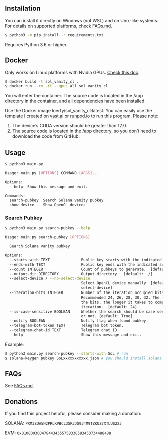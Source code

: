 ## Installation

You can install it directly on Windows (not WSL) and on Unix-like systems. For details on supported platforms, check [FAQs.md](./FAQs.md).

```bash
$ python3 -m pip install -r requirements.txt
```

Requires Python 3.6 or higher.

## Docker

Only works on Linux platforms with Nvidia GPUs. [Check this doc](https://docs.nvidia.com/datacenter/cloud-native/container-toolkit/latest/install-guide.html#installation).

```bash
$ docker build -t sol_vanity_cl .
$ docker run --rm -it --gpus all sol_vanity_cl
```

You will enter the container. The source code is located in the /app directory in the container, and all dependencies have been installed.

Use the Docker image loerfy/sol_vanity_cl:latest. You can easily use the template I created on [vast.ai](https://cloud.vast.ai/?ref_id=109219&creator_id=109219&name=SolVanityCL) or [runpod.io](https://runpod.io/console/deploy?template=fgllgqsl24&ref=uh5x1hv5) to run this program. Please note:

1. The device’s CUDA version should be greater than 12.0.
2. The source code is located in the /app directory, so you don’t need to download the code from GitHub.

## Usage

```bash
$ python3 main.py

Usage: main.py [OPTIONS] COMMAND [ARGS]...

Options:
  --help  Show this message and exit.

Commands:
  search-pubkey  Search Solana vanity pubkey
  show-device    Show OpenCL devices
```

### Search Pubkey

```bash
$ python3 main.py search-pubkey --help

Usage: main.py search-pubkey [OPTIONS]

  Search Solana vanity pubkey

Options:
  --starts-with TEXT              Public key starts with the indicated prefix. Provide multiple arguments to search for multiple prefixes.
  --ends-with TEXT                Public key ends with the indicated suffix.
  --count INTEGER                 Count of pubkeys to generate.  [default: 1]
  --output-dir DIRECTORY          Output directory.  [default: ./]
  --select-device / --no-select-device
                                  Select OpenCL device manually  [default: no-
                                  select-device]
  --iteration-bits INTEGER        Number of the iteration occupied bits.
                                  Recommended 24, 26, 28, 30, 32. The larger
                                  the bits, the longer it takes to complete an
                                  iteration.  [default: 24]
  --is-case-sensitive BOOLEAN     Whether the search should be case sensitive
                                  or not. [default: True]
  --notify BOOLEAN                Notify flag when found pubkey.
  --telegram-bot-token TEXT       Telegram bot token.
  --telegram-chat-id TEXT         Telegram chat ID.
  --help                          Show this message and exit.
```

Example:

```bash
$ python3 main.py search-pubkey --starts-with SoL # run
$ solana-keygen pubkey SoLxxxxxxxxxxx.json # you should install solana cli to verify it
```

## FAQs

See [FAQs.md](./FAQs.md).

## Donations

If you find this project helpful, please consider making a donation:

SOLANA: `PRM3ZUA5N2PRLKVBCL3SR3JS934M9TZKUZ7XTLUS223`

EVM: `0x8108003004784434355758338583453734488488`
